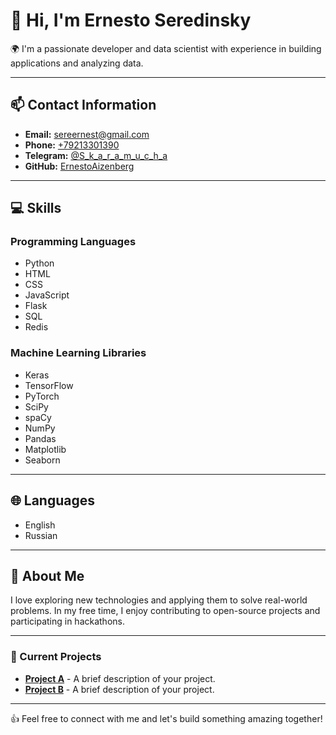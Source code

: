 # 👋 Hi, I'm Ernesto Seredinsky

🌍 I'm a passionate developer and data scientist with experience in building applications and analyzing data.

---

## 📫 Contact Information

- **Email:** [sereernest@gmail.com](mailto:sereernest@gmail.com)
- **Phone:** [+79213301390](tel:+79213301390)
- **Telegram:** [@S_k_a_r_a_m_u_c_h_a](https://t.me/S_k_a_r_a_m_u_c_h_a)
- **GitHub:** [ErnestoAizenberg](https://github.com/ErnestoAizenberg)

---

## 💻 Skills

### Programming Languages
- Python
- HTML
- CSS
- JavaScript
- Flask
- SQL
- Redis

### Machine Learning Libraries
- Keras
- TensorFlow
- PyTorch
- SciPy
- spaCy
- NumPy
- Pandas
- Matplotlib
- Seaborn

---

## 🌐 Languages
- English
- Russian

---

## 🚀 About Me
I love exploring new technologies and applying them to solve real-world problems. In my free time, I enjoy contributing to open-source projects and participating in hackathons.

---
### 🎯 Current Projects
- **[Project A](https://github.com/yourusername/projectA)** - A brief description of your project.
- **[Project B](https://github.com/yourusername/projectB)** - A brief description of your project.

---

👍 Feel free to connect with me and let's build something amazing together!
